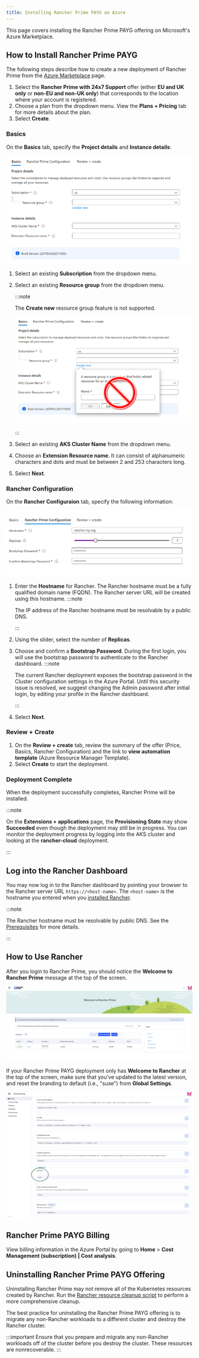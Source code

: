 ```yaml
---
title: Installing Rancher Prime PAYG on Azure
---
```


This page covers installing the Rancher Prime PAYG offering on Microsoft's Azure Marketplace.

## How to Install Rancher Prime PAYG

The following steps describe how to create a new deployment of Rancher Prime from the [Azure Marketplace](https://azuremarketplace.microsoft.com) page.

1. Select the **Rancher Prime with 24x7 Support** offer (either **EU and UK only** or **non-EU and non-UK only**) that corresponds to the location where your account is registered.
1. Choose a plan from the dropdown menu. View the **Plans + Pricing** tab for more details about the plan.
1. Select **Create**.

### Basics

On the **Basics** tab, specify the **Project details** and **Instance details**:

![Basics tab](/img/install-rancher-prime-basics.png)

1. Select an existing **Subscription** from the dropdown menu.
1. Select an existing **Resource group** from the dropdown menu.

   :::note

   The **Create new** resource group feature is not supported.

   ![Create new resource group not supported](/img/install-rancher-prime-basics-create-new.png)

   :::

1. Select an existing **AKS Cluster Name** from the dropdown menu.
1. Choose an **Extension Resource name**. It can consist of alphanumeric characters and dots and must be between 2 and 253 characters long.
1. Select **Next**.

### Rancher Configuration

On the **Rancher Configuraion** tab, specify the following information:

![Rancher Configuration](/img/install-rancher-prime-bootstrap-password.png)

1. Enter the **Hostname** for Rancher. The Rancher hostname must be a fully qualified domain name (FQDN). The Rancher server URL will be created using this hostname.
   :::note

   The IP address of the Rancher hostname must be resolvable by a public DNS.

   :::
1. Using the slider, select the number of **Replicas**.
1. Choose and confirm a **Bootstrap Password**. During the first login, you will use the bootstrap password to authenticate to the Rancher dashboard.
   :::note

   The current Rancher deployment exposes the bootstrap password in the Cluster configuration settings in the Azure Portal. Until this security issue is resolved, we suggest changing the Admin password after initial login, by editing your profile in the Rancher dashboard.

   :::
1. Select **Next**.

### Review + Create

1. On the **Review + create** tab, review the summary of the offer (Price, Basics, Rancher Configuration) and the link to **view automation template** (Azure Resource Manager Template).
1. Select **Create** to start the deployment.

### Deployment Complete

When the deployment successfully completes, Rancher Prime will be installed.

:::note

On the **Extensions + applications** page, the **Provisioning State** may show **Succeeded** even though the deployment may still be in progress. You can monitor the deployment progress by logging into the AKS cluster and looking at the **rancher-cloud** deployment.

:::

## Log into the Rancher Dashboard

You may now log in to the Rancher dashboard by pointing your browser to the Rancher server URL `https://<host-name>`. The `<host-name>` is the hostname you entered when you [installed Rancher](#installing-rancher).

:::note

The Rancher hostname must be resolvable by public DNS. See the [Prerequisites](prerequisites.md) for more details.

:::

## How to Use Rancher

After you login to Rancher Prime, you should notice the **Welcome to Rancher Prime** message at the top of the screen.

![Rancher Prime Home](/img/install-rancher-prime-home.png)

If your Rancher Prime PAYG deployment only has **Welcome to Rancher** at the top of the screen, make sure that you've updated to the latest version, and reset the branding to default (i.e., "suse") from **Global Settings**.

![Global Settings](/img/install-rancher-prime-global-settings.png)

## Rancher Prime PAYG Billing

View billing information in the Azure Portal by going to **Home** > **Cost Management (subscription) | Cost analysis**.

## Uninstalling Rancher Prime PAYG Offering

Uninstalling Rancher Prime may not remove all of the Kubernetes resources created by Rancher. Run the [Rancher resource cleanup script](https://github.com/rancher/rancher-cleanup) to perform a more comprehensive cleanup.

The best practice for uninstalling the Rancher Prime PAYG offering is to migrate any non-Rancher workloads to a different cluster and destroy the Rancher cluster.

:::important
Ensure that you prepare and migrate any non-Rancher workloads off of the cluster before you destroy the cluster. These resources are nonrecoverable.
:::
